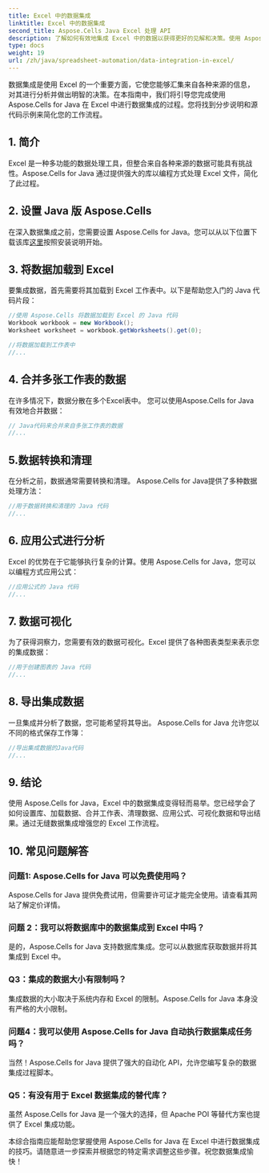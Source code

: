 ```yaml
---
title: Excel 中的数据集成
linktitle: Excel 中的数据集成
second_title: Aspose.Cells Java Excel 处理 API
description: 了解如何有效地集成 Excel 中的数据以获得更好的见解和决策。使用 Aspose.Cells for Java 的源代码的分步指南。
type: docs
weight: 19
url: /zh/java/spreadsheet-automation/data-integration-in-excel/
---
```


数据集成是使用 Excel 的一个重要方面，它使您能够汇集来自各种来源的信息，对其进行分析并做出明智的决策。在本指南中，我们将引导您完成使用 Aspose.Cells for Java 在 Excel 中进行数据集成的过程。您将找到分步说明和源代码示例来简化您的工作流程。

## 1. 简介

Excel 是一种多功能的数据处理工具，但整合来自各种来源的数据可能具有挑战性。Aspose.Cells for Java 通过提供强大的库以编程方式处理 Excel 文件，简化了此过程。

## 2. 设置 Java 版 Aspose.Cells

在深入数据集成之前，您需要设置 Aspose.Cells for Java。您可以从以下位置下载该库[这里](https://releases.aspose.com/cells/java/)按照安装说明开始。

## 3. 将数据加载到 Excel

要集成数据，首先需要将其加载到 Excel 工作表中。以下是帮助您入门的 Java 代码片段：

```java
//使用 Aspose.Cells 将数据加载到 Excel 的 Java 代码
Workbook workbook = new Workbook();
Worksheet worksheet = workbook.getWorksheets().get(0);

//将数据加载到工作表中
//...
```

## 4. 合并多张工作表的数据

在许多情况下，数据分散在多个Excel表中。 您可以使用Aspose.Cells for Java有效地合并数据：

```java
// Java代码来合并来自多张工作表的数据
//...
```

## 5.数据转换和清理

在分析之前，数据通常需要转换和清理。 Aspose.Cells for Java提供了多种数据处理方法：

```java
//用于数据转换和清理的 Java 代码
//...
```

## 6. 应用公式进行分析

Excel 的优势在于它能够执行复杂的计算。使用 Aspose.Cells for Java，您可以以编程方式应用公式：

```java
//应用公式的 Java 代码
//...
```

## 7. 数据可视化

为了获得洞察力，您需要有效的数据可视化。Excel 提供了各种图表类型来表示您的集成数据：

```java
//用于创建图表的 Java 代码
//...
```

## 8. 导出集成数据

一旦集成并分析了数据，您可能希望将其导出。 Aspose.Cells for Java 允许您以不同的格式保存工作簿：

```java
//导出集成数据的Java代码
//...
```

## 9. 结论

使用 Aspose.Cells for Java，Excel 中的数据集成变得轻而易举。您已经学会了如何设置库、加载数据、合并工作表、清理数据、应用公式、可视化数据和导出结果。通过无缝数据集成增强您的 Excel 工作流程。

## 10. 常见问题解答

### 问题1: Aspose.Cells for Java 可以免费使用吗？

Aspose.Cells for Java 提供免费试用，但需要许可证才能完全使用。请查看其网站了解定价详情。

### 问题 2：我可以将数据库中的数据集成到 Excel 中吗？

是的，Aspose.Cells for Java 支持数据库集成。您可以从数据库获取数据并将其集成到 Excel 中。

### Q3：集成的数据大小有限制吗？

集成数据的大小取决于系统内存和 Excel 的限制。Aspose.Cells for Java 本身没有严格的大小限制。

### 问题4：我可以使用 Aspose.Cells for Java 自动执行数据集成任务吗？

当然！Aspose.Cells for Java 提供了强大的自动化 API，允许您编写复杂的数据集成过程脚本。

### Q5：有没有用于 Excel 数据集成的替代库？

虽然 Aspose.Cells for Java 是一个强大的选择，但 Apache POI 等替代方案也提供了 Excel 集成功能。

本综合指南应能帮助您掌握使用 Aspose.Cells for Java 在 Excel 中进行数据集成的技巧。请随意进一步探索并根据您的特定需求调整这些步骤。祝您数据集成愉快！